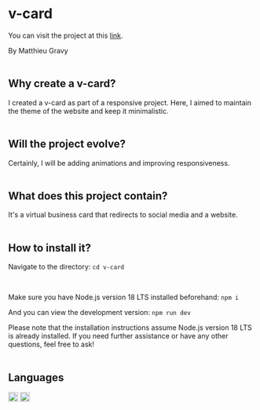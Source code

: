 # v-card

You can visit the project at this [link](https://matthieugravy.github.io/v-card/).

By Matthieu Gravy
<br/>
<br/>
## Why create a v-card? 
I created a v-card as part of a responsive project. Here, I aimed to maintain the theme of the website and keep it minimalistic.
<br/>
<br/>
## Will the project evolve?
Certainly, I will be adding animations and improving responsiveness.
<br/>
<br/>
## What does this project contain? 
It's a virtual business card that redirects to social media and a website.
<br/>
<br/>
## How to install it? 
Navigate to the directory:
<code>cd v-card</code>

<br/>

Make sure you have Node.js version 18 LTS installed beforehand:
<code>npm i</code>
<br/>

And you can view the development version:
<code>npm run dev</code>
<br/>

Please note that the installation instructions assume Node.js version 18 LTS is already installed. If you need further assistance or have any other questions, feel free to ask!
<br/>
<br/>

## Languages
<img height="20px" src="https://img.shields.io/badge/Sass-CC6699?style=for-the-badge&logo=sass&logoColor=white" alt="sass" title="sass"/> <img height="20px" src="https://img.shields.io/badge/HTML5-E34F26?style=for-the-badge&logo=html5&logoColor=white" alt="html" title="html"/>
